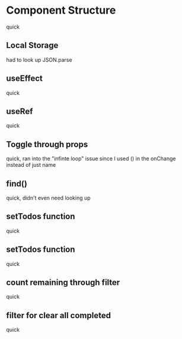 # Component Structure

quick

## Local Storage

had to look up JSON.parse

## useEffect

quick

## useRef

quick

## Toggle through props

quick, ran into the "infinte loop" issue since I used () in the onChange instead of just name

## find()

quick, didn't even need looking up

## setTodos function

quick

## setTodos function

quick

## count remaining through filter

quick

## filter for clear all completed

quick
